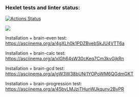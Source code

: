 ### Hexlet tests and linter status:
[![Actions Status](https://github.com/SmaginaEP/frontend-project-44/workflows/hexlet-check/badge.svg)](https://github.com/SmaginaEP/frontend-project-44/actions)

<a href="https://codeclimate.com/github/SmaginaEP/frontend-project-44/maintainability"><img src="https://api.codeclimate.com/v1/badges/24240daabd5389f1f5bd/maintainability" /></a>


Installation + brain-even test:
https://asciinema.org/a/4gXLh0k1PDZBvebSkJU4VTT6a


Installation + brain-calc test:
https://asciinema.org/a/xIGh64sW30cKeq7Cm3kvGjkRn


Installation + brain-gcd test:
https://asciinema.org/a/gW3W38bUNi1YOPoWM6QGdmGKT

Installation + brain-progression test:
https://asciinema.org/a/45bvLMJziTHunWJkqunv2BvPR